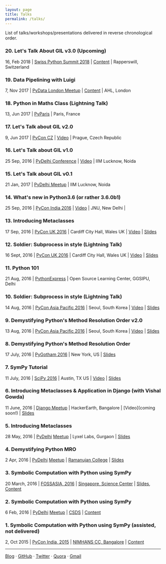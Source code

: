 ```yaml
---
layout: page
title: Talks
permalink: /talks/
---
```


List of talks/workshops/presentations delivered in reverse chronological order.

### 20. Let's Talk About GIL v3.0 (Upcoming)
16, Feb 2018 | [Swiss Python Summit 2018](http://www.python-summit.ch/) | [Content](https://github.com/aktech/gil_talk) | Rapperswill, Switzerland

### 19. Data Pipelining with Luigi
7, Nov 2017 | [PyData London Meetup](https://www.meetup.com/PyData-London-Meetup/events/244401841/) | [Content](https://github.com/aktech/luigi-talk) | AHL, London

### 18. Python in Maths Class (Lightning Talk)
13, Jun 2017 | [PyParis](http://pyparis.org/) | Paris, France

### 17. Let's Talk about GIL v2.0
9, Jun 2017 | [PyCon CZ](https://in.pycon.org/2016/) | [Video](https://www.youtube.com/watch?v=motIB96FI48&feature=youtu.be&t=5h36m18s) | Prague, Czech Republic

### 16. Let's Talk about GIL v1.0
25 Sep, 2016 | [PyDelhi Conference](https://in.pycon.org/2016/) | [Video](https://www.youtube.com/watch?v=CwTnUvHo6d8) | IIM Lucknow, Noida

### 15. Let's Talk about GIL v0.1
21 Jan, 2017 | [PyDelhi Meetup](https://www.meetup.com/pydelhi/events/233814702/) | IIM Lucknow, Noida

### 14. What's new in Python3.6 (or rather 3.6.0b1)
25 Sep, 2016 | [PyCon India 2016](https://in.pycon.org/2016/) | [Video](https://www.youtube.com/watch?v=DI-jbSjJThA) | JNU, New Delhi |

### 13. Introducing Metaclasses
17 Sep, 2016 | [PyCon UK 2016](http://2016.pyconuk.org/) | Cardiff City Hall, Wales UK | [Video](https://www.youtube.com/watch?v=UXuhj-Tc-qE) | [Slides](http://slides.com/aktech/introducing-metaclasses-in-python)

### 12. Soldier: Subprocess in style (Lightning Talk)
16 Sept, 2016 | [PyCon UK 2016](http://2016.pyconuk.org/) | Cardiff City Hall, Wales UK | [Video](https://youtu.be/hjSD88cqKYs?t=27m58s) | [Slides](http://iamit.in/talks/slides/soldier.pdf)

### 11. Python 101
21 Aug, 2016 | [PythonExpress](https://pythonexpress.in/workshop/61/) | Open Source Learning Center, GGSIPU, Delhi

### 10. Soldier: Subprocess in style (Lightning Talk)
14 Aug, 2016 | [PyCon Asia Pacific 2016](https://www.pycon.kr/2016apac/) | Seoul, South Korea | [Video](https://www.youtube.com/watch?v=nzQ0O-ftYZU&feature=youtu.be&t=3025) | [Slides](http://iamit.in/talks/slides/soldier.pdf)

### 9. Demystifying Python's Method Resolution Order v2.0
13 Aug, 2016 | [PyCon Asia Pacific 2016](https://www.pycon.kr/2016apac/) | Seoul, South Korea | [Video](https://www.youtube.com/watch?v=cuonAMJjHow) | [Slides](http://slides.com/aktech/python-mro)

### 8. Demystifying Python's Method Resolution Order
17 July, 2016 | [PyGotham 2016](https://2016.pygotham.org/) | New York, US | [Slides](http://slides.com/aktech/python-mro)

### 7. SymPy Tutorial
11 July, 2016 | [SciPy 2016](http://scipy2016.scipy.org/) | Austin, TX US | [Video](https://www.youtube.com/watch?v=AqnpuGbM6-Q) | [Slides](http://www.sympy.org/scipy-2016-tutorial/)

### 6. Introducing Metaclasses & Application in Django (with Vishal Gowda)
11 June, 2016 | [Django Meetup](http://www.meetup.com/HackerEarth-Tech-Meetup/events/231711511/) | HackerEarth, Bangalore | [Video](coming soon!) | [Slides](http://slides.com/aktech/introducing-metaclasses-in-python)

### 5. Introducing Metaclasses
28 May, 2016 | [PyDelhi](http://pydelhi.org) [Meetup](http://www.meetup.com/pydelhi/events/226342855/) | Lyxel Labs, Gurgaon | [Slides](http://slides.com/aktech/introducing-metaclasses-in-python)


### 4. Demystifying Python MRO
2 Apr, 2016 | [PyDelhi](http://pydelhi.org) [Meetup](http://www.meetup.com/pydelhi/events/226049223) | [Ramanujan College](http://Ramanujancollege.ac.in) | [Slides](http://slides.com/aktech/python-mro/)

### 3. Symbolic Computation with Python using SymPy
20 March, 2016 | [FOSSASIA, 2016](http://2016.fossasia.org/) | [Singapore, Science Center](http://www.science.edu.sg/Pages/SCBHome.aspx) | [Slides](http://slides.com/aktech/sympy), [Content](http://iamit.in/sympy-tutorial/)

### 2. Symbolic Computation with Python using SymPy
6 Feb, 2016 | [PyDelhi](http://pydelhi.org) [Meetup](http://www.meetup.com/pydelhi/events/226049215/) | [CSDS](https://maps.google.com/maps?f=q&hl=en&q=29%2C+Rajpur+Road%2C+Delhi%2C+in) | [Content](http://iamit.in/sympy-tutorial/)

### 1. Symbolic Computation with Python using SymPy (assisted, not delivered)
2, Oct 2015 | [PyCon India, 2015](https://in.pycon.org/2015) | [NIMHANS CC, Bangalore](https://www.google.com/maps?ll=12.943219,77.596617&z=16&t=m&hl=en-US&gl=IN&mapclient=embed&cid=14143977283967748386) | [Content](http://iamit.in/sympy-tutorial/)

---

[Blog]({{site.baseurl}}) · [GitHub](https://github.com/aktech) · [Twitter](https://twitter.com/iaktech) · [Quora](https://www.quora.com/Amit-Kumar-516) · [Gmail](<mailto:dtu.amit@gmail.com>)
